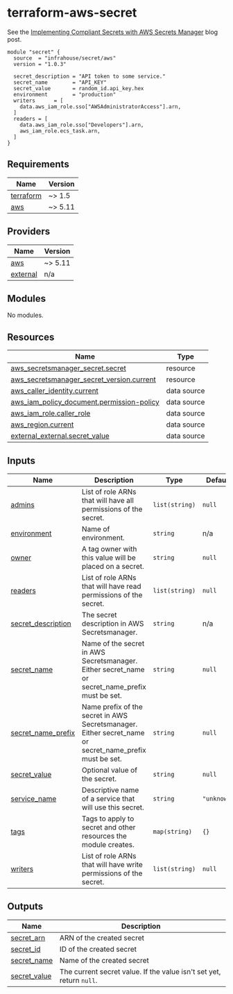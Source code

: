 # terraform-aws-secret

See the [Implementing Compliant Secrets with AWS Secrets Manager](https://infrahouse.com/blog/2024-09-29-compliant-secrets/) blog post.

```hcl
module "secret" {
  source  = "infrahouse/secret/aws"
  version = "1.0.3"
  
  secret_description = "API token to some service."
  secret_name        = "API_KEY"
  secret_value       = random_id.api_key.hex
  environment        = "production"
  writers      = [
    data.aws_iam_role.sso["AWSAdministratorAccess"].arn,
  ]
  readers = [
    data.aws_iam_role.sso["Developers"].arn,
    aws_iam_role.ecs_task.arn,
  ]
}
```
## Requirements

| Name | Version |
|------|---------|
| <a name="requirement_terraform"></a> [terraform](#requirement\_terraform) | ~> 1.5 |
| <a name="requirement_aws"></a> [aws](#requirement\_aws) | ~> 5.11 |

## Providers

| Name | Version |
|------|---------|
| <a name="provider_aws"></a> [aws](#provider\_aws) | ~> 5.11 |
| <a name="provider_external"></a> [external](#provider\_external) | n/a |

## Modules

No modules.

## Resources

| Name | Type |
|------|------|
| [aws_secretsmanager_secret.secret](https://registry.terraform.io/providers/hashicorp/aws/latest/docs/resources/secretsmanager_secret) | resource |
| [aws_secretsmanager_secret_version.current](https://registry.terraform.io/providers/hashicorp/aws/latest/docs/resources/secretsmanager_secret_version) | resource |
| [aws_caller_identity.current](https://registry.terraform.io/providers/hashicorp/aws/latest/docs/data-sources/caller_identity) | data source |
| [aws_iam_policy_document.permission-policy](https://registry.terraform.io/providers/hashicorp/aws/latest/docs/data-sources/iam_policy_document) | data source |
| [aws_iam_role.caller_role](https://registry.terraform.io/providers/hashicorp/aws/latest/docs/data-sources/iam_role) | data source |
| [aws_region.current](https://registry.terraform.io/providers/hashicorp/aws/latest/docs/data-sources/region) | data source |
| [external_external.secret_value](https://registry.terraform.io/providers/hashicorp/external/latest/docs/data-sources/external) | data source |

## Inputs

| Name | Description | Type | Default | Required |
|------|-------------|------|---------|:--------:|
| <a name="input_admins"></a> [admins](#input\_admins) | List of role ARNs that will have all permissions of the secret. | `list(string)` | `null` | no |
| <a name="input_environment"></a> [environment](#input\_environment) | Name of environment. | `string` | n/a | yes |
| <a name="input_owner"></a> [owner](#input\_owner) | A tag owner with this value will be placed on a secret. | `string` | `null` | no |
| <a name="input_readers"></a> [readers](#input\_readers) | List of role ARNs that will have read permissions of the secret. | `list(string)` | `null` | no |
| <a name="input_secret_description"></a> [secret\_description](#input\_secret\_description) | The secret description in AWS Secretsmanager. | `string` | n/a | yes |
| <a name="input_secret_name"></a> [secret\_name](#input\_secret\_name) | Name of the secret in AWS Secretsmanager. Either secret\_name or secret\_name\_prefix must be set. | `string` | `null` | no |
| <a name="input_secret_name_prefix"></a> [secret\_name\_prefix](#input\_secret\_name\_prefix) | Name prefix of the secret in AWS Secretsmanager. Either secret\_name or secret\_name\_prefix must be set. | `string` | `null` | no |
| <a name="input_secret_value"></a> [secret\_value](#input\_secret\_value) | Optional value of the secret. | `string` | `null` | no |
| <a name="input_service_name"></a> [service\_name](#input\_service\_name) | Descriptive name of a service that will use this secret. | `string` | `"unknown"` | no |
| <a name="input_tags"></a> [tags](#input\_tags) | Tags to apply to secret and other resources the module creates. | `map(string)` | `{}` | no |
| <a name="input_writers"></a> [writers](#input\_writers) | List of role ARNs that will have write permissions of the secret. | `list(string)` | `null` | no |

## Outputs

| Name | Description |
|------|-------------|
| <a name="output_secret_arn"></a> [secret\_arn](#output\_secret\_arn) | ARN of the created secret |
| <a name="output_secret_id"></a> [secret\_id](#output\_secret\_id) | ID of the created secret |
| <a name="output_secret_name"></a> [secret\_name](#output\_secret\_name) | Name of the created secret |
| <a name="output_secret_value"></a> [secret\_value](#output\_secret\_value) | The current secret value. If the value isn't set yet, return `null`. |

